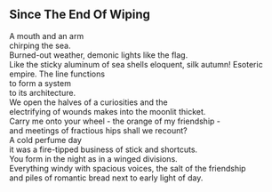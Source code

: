 Since The End Of Wiping
-----------------------
A mouth and an arm  
chirping the sea.  
Burned-out weather, demonic lights like the flag.  
Like the sticky aluminum of sea shells eloquent, silk autumn! Esoteric empire. The line functions  
to form a system  
to its architecture.  
We open the halves of a curiosities and the  
electrifying of wounds makes into the moonlit thicket.  
Carry me onto your wheel - the orange of my friendship -  
and meetings of fractious hips shall we recount?  
A cold perfume day  
it was a fire-tipped business of stick and shortcuts.  
You form in the night as in a winged divisions.  
Everything windy with spacious voices, the salt of the friendship  
and piles of romantic bread next to early light of day.  
